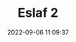 ---
date: 2022-09-06 11:09:37
title: 'Eslaf 2'	
tags: []
price: $5/mo Patreon	
link: https://www.patreon.com/eslaf	
discord: https://discord.com/invite/ATTQtBv	
twitter: https://twitter.com/FreeEslaf
---
